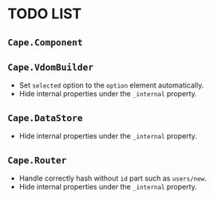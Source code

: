 # TODO LIST

## `Cape.Component`

## `Cape.VdomBuilder`

* Set `selected` option to the `option` element automatically.
* Hide internal properties under the `_internal` property.

## `Cape.DataStore`

* Hide internal properties under the `_internal` property.

## `Cape.Router`

* Handle correctly hash without `id` part such as `users/new`.
* Hide internal properties under the `_internal` property.
